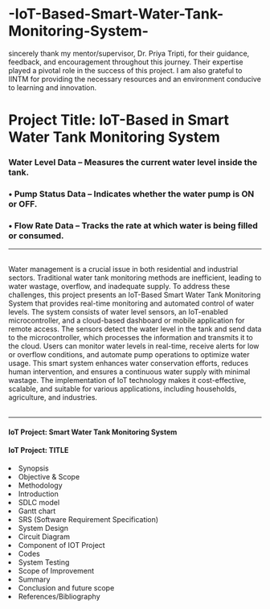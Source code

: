# -IoT-Based-Smart-Water-Tank-Monitoring-System-
 sincerely thank my mentor/supervisor, Dr. Priya Tripti, for their guidance, feedback, and  encouragement throughout this journey. Their expertise played a pivotal role in the success of  this project. I am also grateful to IINTM for providing the necessary resources and an  environment conducive to learning and innovation.
 
<h1>Project Title: IoT-Based in Smart Water Tank Monitoring System</h1> 
<h3>Water Level Data – Measures the current water level inside the tank.</h3>
<h3>• Pump Status Data – Indicates whether the water pump is ON or OFF.</h3>
<h3>• Flow Rate Data – Tracks the rate at which water is being filled or consumed.</h3>
<hr>
<br>
Water management is a crucial issue in both residential and industrial sectors. Traditional water 
tank monitoring methods are inefficient, leading to water wastage, overflow, and inadequate 
supply. To address these challenges, this project presents an IoT-Based Smart Water Tank 
Monitoring System that provides real-time monitoring and automated control of water levels. 
The system consists of water level sensors, an IoT-enabled microcontroller, and a cloud-based 
dashboard or mobile application for remote access. The sensors detect the water level in the 
tank and send data to the microcontroller, which processes the information and transmits it to 
the cloud. Users can monitor water levels in real-time, receive alerts for low or overflow 
conditions, and automate pump operations to optimize water usage. 
This smart system enhances water conservation efforts, reduces human intervention, and 
ensures a continuous water supply with minimal wastage. The implementation of IoT 
technology makes it cost-effective, scalable, and suitable for various applications, including 
households, agriculture, and industries.
<br>
<br>
<hr>
<h4>IoT Project: Smart Water Tank Monitoring System</h4>
<h4>IoT Project: TITLE</h4>
<li>Synopsis</li>
<li>Objective & Scope</li>
<li>Methodology</li>
<li>Introduction </li>
<li>SDLC model</li>
<li>Gantt chart</li>
<li>SRS (Software Requirement Specification)</li>
<li>System Design</li>
<li>Circuit Diagram</li>
<li>Component of  IOT  Project</li>
<li>Codes</li>
<li>System Testing</li>
<li>Scope of Improvement</li>
<li>Summary</li>
<li>Conclusion and future scope</li>
<li>References/Bibliography</li>
